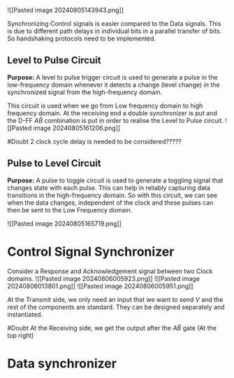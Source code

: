 

![[Pasted image 20240805143943.png]]

Synchronizing Control signals is easier compared to the Data signals. This is due to different path delays in individual bits in a parallel transfer of bits. So handshaking protocols need to be implemented.

## Level to Pulse Circuit

**Purpose:** 
A level to pulse trigger circuit is used to generate a pulse in the low-frequency domain whenever it detects a change (level change) in the synchronized signal from the high-frequency domain.

This circuit is used when we go from Low frequency domain to high frequency domain. At the receiving end a double synchronizer is put and the D-FF $A \bar{B}$ combination is put in order to realise the Level to Pulse circuit.
![[Pasted image 20240805161206.png]]


#Doubt 2 clock cycle delay is needed to be considered?????
## Pulse to Level Circuit

**Purpose:** 
A pulse to toggle circuit is used to generate a toggling signal that changes state with each pulse. This can help in reliably capturing data transitions in the high-frequency domain.
So with this circuit, we can see when the data changes, independent of the clock and these pulses can then be sent to the Low Frequency domain.

![[Pasted image 20240805165719.png]]




# Control Signal Synchronizer

Consider a Response and Acknowledgement signal between two Clock domains.
![[Pasted image 20240806005923.png]]
![[Pasted image 20240806013801.png]]
![[Pasted image 20240806005951.png]]

At the Transmit side, we only need an input that we want to send $V$ and the rest of the components are standard. They can be designed separately and instantiated.

#Doubt  At the Receiving side, we get the output after the $A\bar{B}$ gate (At the top right)



# Data synchronizer
